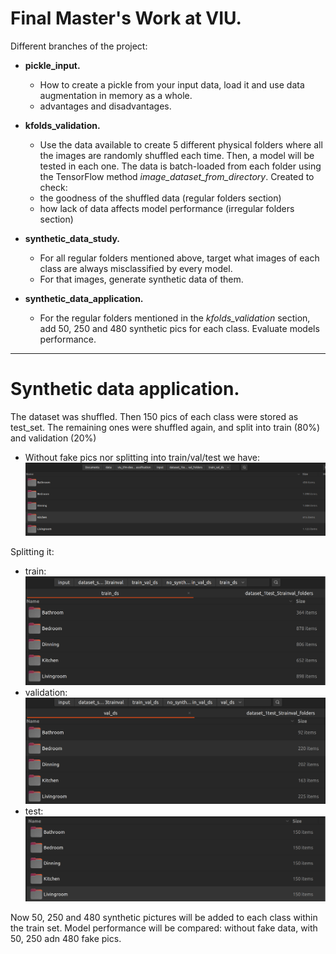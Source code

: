 # Final Master's Work at VIU.


Different branches of the project:

- **pickle_input.**

  - How to create a pickle from your input data, load it and use data augmentation in memory as a whole.
  - advantages and disadvantages.

- **kfolds_validation.**

  - Use the data available to create 5 different physical folders where all the images are randomly shuffled each time. Then, a model will be tested in each one. The data is batch-loaded from each folder using the TensorFlow method *image_dataset_from_directory*. Created to check:
  - the goodness of the shuffled data (regular folders section)
  - how lack of data affects model performance (irregular folders section)

- **synthetic_data_study.**
  - For all regular folders mentioned above, target what images of each class are always misclassified by every model.
  - For that images, generate synthetic data of them.

- **synthetic_data_application.**
  - For the regular folders mentioned in the *kfolds_validation* section, add 50, 250 and 480 synthetic pics for each class. Evaluate models performance.

----------------------------------

# Synthetic data application.

The dataset was shuffled. Then 150 pics of each class were stored as test_set.
The remaining ones were shuffled again, and split into train (80%) and validation (20%)

- Without fake pics nor splitting into train/val/test we have:
![alt](output/0.png)

Splitting it:
- train:
![alt](output/0train.png)
- validation:
![alt](output/0val.png)
- test:
![alt](output/0test.png)

Now 50, 250 and 480 synthetic pictures will be added to each class within the train set. Model performance will be compared: without fake data, with 50, 250 adn 480 fake pics.

